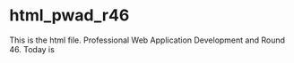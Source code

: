 # html_pwad_r46
This is the html file. Professional Web Application Development and Round 46.
Today is 
